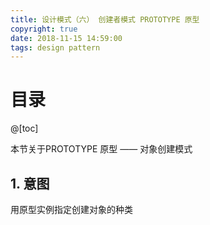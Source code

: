 ```yaml
---
title: 设计模式（六） 创建者模式 PROTOTYPE 原型
copyright: true
date: 2018-11-15 14:59:00
tags: design pattern
---
```


# 目录

@[toc]



本节关于PROTOTYPE 原型 —— 对象创建模式



## 1. 意图

用原型实例指定创建对象的种类